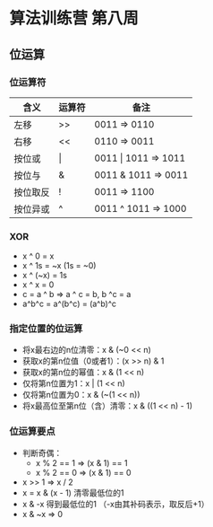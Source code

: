 # 算法训练营 第八周

## 位运算

### 位运算符

| 含义     | 运算符 | 备注                 |
| -------- | ------ | -------------------- |
| 左移     | \>>    | 0011 => 0110         |
| 右移     | <<     | 0110 => 0011         |
| 按位或   | \|     | 0011 \| 1011 => 1011 |
| 按位与   | &      | 0011 & 1011 => 0011  |
| 按位取反 | !      | 0011 => 1100         |
| 按位异或 | ^      | 0011 ^ 1011 => 1000  |

### XOR

- x ^ 0 = x
- x ^ 1s = ~x (1s = ~0)
- x ^ (~x) = 1s
- x ^ x = 0
- c = a ^ b => a ^ c = b, b ^c = a
- a^b^c = a^(b^c) = (a^b)^c

### 指定位置的位运算

- 将x最右边的n位清零：x & (~0 << n)
- 获取x的第n位值（0或者1）：(x >> n) & 1
- 获取x的第n位的幂值：x & (1 << n)
- 仅将第n位置为1：x | (1 << n)
- 仅将第n位置为0：x & (~(1 << n))
- 将x最高位至第n位（含）清零：x & ((1 << n) - 1)

### 位运算要点

- 判断奇偶：
  - x % 2 == 1 => (x & 1) == 1
  - x % 2 == 0 => (x & 1) == 0
- x >> 1 => x / 2
- x = x & (x - 1) 清零最低位的1
- x & -x 得到最低位的1 （-x由其补码表示，取反后+1）
- x & ~x => 0